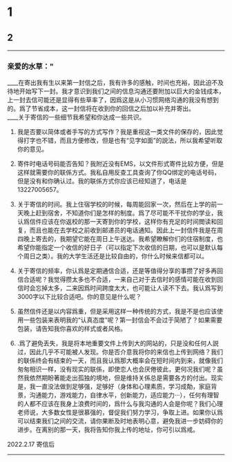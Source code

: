 # 1

## 2

***

### 亲爱的水草："  

____在寄出我有生以来第一封信之后，我有许多的感触，时间也充裕，因此迫不及待地开始写下一封。我才意识到我们之间的信息沟通还要附加以巨大的金钱成本，上一封去信可能还是显得有些草率了，因爲这是从小习惯网络沟通的我没有想到的。爲了节省成本，这一封信将在收到你的回信之后加以补充并寄出。  
____关于寄信的一些细节我希望和你达成一些共识。  

1. 我是否要以简体或者手写的方式写作？我是重视这一类文件的保存的，因此觉得打字也不错，而且方便修改，但是也有“见字如面”的説法，所以我希望听取你的意见。  

2. 寄件时电话号码能否告知？我附近没有EMS，以文件形式寄件比较方便，但是这样就需要你的联係方式。我私自用反查工具查询了你QQ绑定的电话号码，但是没有和你确认过。我的联係方式你应该已经知道了，电话是13227005657。  
3. 关于寄信的时间。我上住宿学校的时候，每周能回家一次，然后在上学的前一天晚上赶到宿舍，不知道你们是怎样的制度。爲了尽可能不干扰你的学业，我认爲信件应该在你返校的那一天寄到你的学校，这样你有充足的时间閲读和回复，而且也能在去学校之前收到邮递员的电话通知。因此上一封信件我是在周四晚上寄去的，我期望它能在周日上午送达。我希望瞭解你们的住宿制度，也希望你能指定一个收信的好日子（可以指定下次收信的日期，也可以是默认每个周日之类）。我的大学生活还是比较自由的，你什么时候来信都可以。  
4. 关于寄信的频率，你认爲是定期通信合适，还是等值得分享的事攒了好多再回信合适呢？我觉得攒太多也不合适，一来自己对于去信时的感情可能在收到回信时会忘掉太多，二来因爲时间跨度太大，也可能让人读不下去。我认爲写到3000字以下比较合适吧。你的意见是什么呢？  
5. 虽然信件还是以内容爲重，但是采用这样一种传统的方式，我是不是也应该使用一些包装来表明我的“认真态度”呢？第一封信会不会过于简陋了？如果需要包装，请告知我你喜欢的样式或者风格。  
6. .爲了避免丢失，我是将本地重要文件上传到大的网站的，只是没和任何人説过，因此几乎不可能被人发现。你是否介意我将你的来信也上传到网络？我们的联係终会有结束的一天，而且我认爲那大概率会在短时间内到来，就像我们匆匆相识一样，没有现实的联係，即使恋人也会厌倦彼此，更何况我们呢？虽然我依然期盼著能走出孤独的境地，但是维持关係总是需要各方的付出。现实是，我一直没法做到足够强，足够好（身体和心理素质，学习成勣，家庭背景，沟通能力，游戏能力，自律水平，创新能力，适应能力···），任何有理智的人都不应该在我身上浪费时间的，爲什么与我沟通的人会是你呢？我们心理老师说，大多数女性是很慕强的，督促我们努力学习，争取上进。如果你认爲可以结束我们之间的交流，请你果断及时地表明心意，避免我进一步妨碍你的进步。在离别的那一天，我将告知你我上传的地址，你可引以爲戒。  

2022.2.17 寄信后
***
